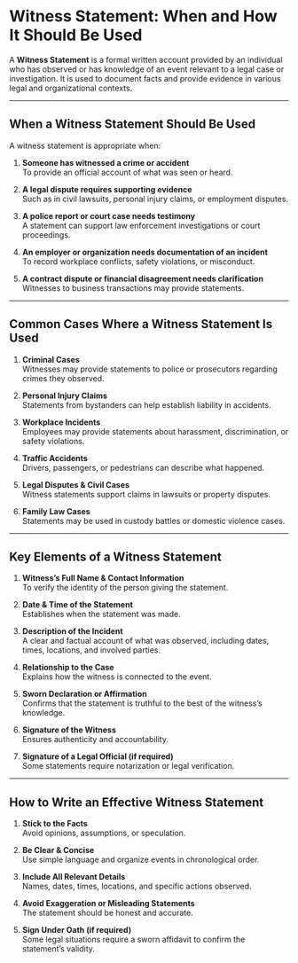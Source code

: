# Witness Statement: When and How It Should Be Used

A **Witness Statement** is a formal written account provided by an individual who has observed or has knowledge of an event relevant to a legal case or investigation. It is used to document facts and provide evidence in various legal and organizational contexts.

---

## When a Witness Statement Should Be Used

A witness statement is appropriate when:

1. **Someone has witnessed a crime or accident**  
   To provide an official account of what was seen or heard.

2. **A legal dispute requires supporting evidence**  
   Such as in civil lawsuits, personal injury claims, or employment disputes.

3. **A police report or court case needs testimony**  
   A statement can support law enforcement investigations or court proceedings.

4. **An employer or organization needs documentation of an incident**  
   To record workplace conflicts, safety violations, or misconduct.

5. **A contract dispute or financial disagreement needs clarification**  
   Witnesses to business transactions may provide statements.

---

## Common Cases Where a Witness Statement Is Used

1. **Criminal Cases**  
   Witnesses may provide statements to police or prosecutors regarding crimes they observed.

2. **Personal Injury Claims**  
   Statements from bystanders can help establish liability in accidents.

3. **Workplace Incidents**  
   Employees may provide statements about harassment, discrimination, or safety violations.

4. **Traffic Accidents**  
   Drivers, passengers, or pedestrians can describe what happened.

5. **Legal Disputes & Civil Cases**  
   Witness statements support claims in lawsuits or property disputes.

6. **Family Law Cases**  
   Statements may be used in custody battles or domestic violence cases.

---

## Key Elements of a Witness Statement

1. **Witness’s Full Name & Contact Information**  
   To verify the identity of the person giving the statement.

2. **Date & Time of the Statement**  
   Establishes when the statement was made.

3. **Description of the Incident**  
   A clear and factual account of what was observed, including dates, times, locations, and involved parties.

4. **Relationship to the Case**  
   Explains how the witness is connected to the event.

5. **Sworn Declaration or Affirmation**  
   Confirms that the statement is truthful to the best of the witness’s knowledge.

6. **Signature of the Witness**  
   Ensures authenticity and accountability.

7. **Signature of a Legal Official (if required)**  
   Some statements require notarization or legal verification.

---

## How to Write an Effective Witness Statement

1. **Stick to the Facts**  
   Avoid opinions, assumptions, or speculation.

2. **Be Clear & Concise**  
   Use simple language and organize events in chronological order.

3. **Include All Relevant Details**  
   Names, dates, times, locations, and specific actions observed.

4. **Avoid Exaggeration or Misleading Statements**  
   The statement should be honest and accurate.

5. **Sign Under Oath (if required)**  
   Some legal situations require a sworn affidavit to confirm the statement’s validity.
